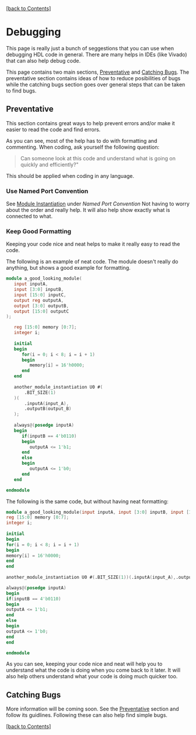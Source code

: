 [[back to Contents]](https://github.com/Amulek1416/verilog-help-sheet/blob/main/README.md)
# Debugging
This page is really just a bunch of seggestions that you can use when debugging HDL code in general. There are many helps in IDEs (like Vivado) that can also help debug code.

This page contains two main sections, [Preventative](https://github.com/Amulek1416/verilog-help-sheet/blob/main/debugging.md#preventative) and [Catching Bugs](https://github.com/Amulek1416/verilog-help-sheet/blob/main/debugging.md#catching-bugs). The preventative section contains ideas of how to reduce posibilities of bugs while the catching bugs section goes over general steps that can be taken to find bugs. 

## Preventative
This section contains great ways to help prevent errors and/or make it easier to read the code and find errors.

As you can see, most of the help has to do with formatting and commenting. When coding, ask yourself the following question: 
> Can someone look at this code and understand what is going on quickly and efficiently?"

This should be applied when coding in any language.

### Use Named Port Convention
See [Module Instantiation](https://github.com/Amulek1416/verilog-help-sheet/blob/main/module_instantiation.md) under *Named Port Convention*
Not having to worry about the order and really help. It will also help show exactly what is connected to what.

### Keep Good Formatting
Keeping your code nice and neat helps to make it really easy to read the code. 

The following is an example of neat code. The module doesn't really do anything, but shows a good example for formatting.
```verilog
module a_good_looking_module(
   input inputA,
   input [3:0] inputB,
   input [15:0] inputC,
   output reg outputA,
   output [3:0] outputB,
   output [15:0] outputC
);

   reg [15:0] memory [0:7];
   integer i;
  
   initial
   begin
      for(i = 0; i < 8; i = i + 1)
      begin
         memory[i] = 16'h0000;
      end
   end
   
   another_module_instantiation U0 #(
       .BIT_SIZE(1)
   )(
       .inputA(input_A),
       .outputB(output_B)
   );
   
   always@(posedge inputA)
   begin
      if(inputB == 4'b0110)
      begin
         outputA <= 1'b1;
      end
      else
      begin
         outputA <= 1'b0;
      end
   end

endmodule
```

The following is the same code, but without having neat formatting:
```verilog
module a_good_looking_module(input inputA, input [3:0] inputB, input [15:0] inputC, output reg outputA, output [3:0] outputB, output [15:0] outputC);
reg [15:0] memory [0:7];
integer i;
  
initial
begin
for(i = 0; i < 8; i = i + 1)
begin
memory[i] = 16'h0000; 
end
end
   
another_module_instantiation U0 #(.BIT_SIZE(1))(.inputA(input_A),.outputB(output_B));

always@(posedge inputA)
begin
if(inputB == 4'b0110)
begin
outputA <= 1'b1;
end
else
begin
outputA <= 1'b0;
end
end

endmodule
```
As you can see, keeping your code nice and neat will help you to understand what the code is doing when you come back to it later. It will also help others understand what your code is doing much quicker too.

## Catching Bugs
More information will be coming soon. See the [Preventative](https://github.com/Amulek1416/verilog-help-sheet/blob/main/debugging.md#preventative) section and follow its guidlines. Following these can also help find simple bugs.

[[back to Contents]](https://github.com/Amulek1416/verilog-help-sheet/blob/main/README.md)
